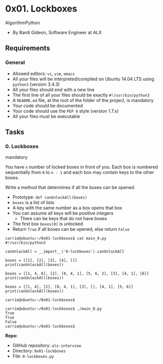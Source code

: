 0x01. Lockboxes
===============

AlgorithmPython

-   By Bardi Gideon, Software Engineer at ALX

Requirements
------------

### General

-   Allowed editors: `vi`, `vim`, `emacs`
-   All your files will be interpreted/compiled on Ubuntu 14.04 LTS using `python3` (version 3.4.3)
-   All your files should end with a new line
-   The first line of all your files should be exactly `#!/usr/bin/python3`
-   A `README.md` file, at the root of the folder of the project, is mandatory
-   Your code should be documented
-   Your code should use the `PEP 8` style (version 1.7.x)
-   All your files must be executable

Tasks
-----

### 0\. Lockboxes

mandatory


You have `n` number of locked boxes in front of you. Each box is numbered sequentially from `0` to `n - 1` and each box may contain keys to the other boxes.

Write a method that determines if all the boxes can be opened.

-   Prototype: `def canUnlockAll(boxes)`
-   `boxes` is a list of lists
-   A key with the same number as a box opens that box
-   You can assume all keys will be positive integers
    -   There can be keys that do not have boxes
-   The first box `boxes[0]` is unlocked
-   Return `True` if all boxes can be opened, else return `False`

```
carrie@ubuntu:~/0x01-lockboxes$ cat main_0.py
#!/usr/bin/python3

canUnlockAll = __import__('0-lockboxes').canUnlockAll

boxes = [[1], [2], [3], [4], []]
print(canUnlockAll(boxes))

boxes = [[1, 4, 6], [2], [0, 4, 1], [5, 6, 2], [3], [4, 1], [6]]
print(canUnlockAll(boxes))

boxes = [[1, 4], [2], [0, 4, 1], [3], [], [4, 1], [5, 6]]
print(canUnlockAll(boxes))

carrie@ubuntu:~/0x01-lockboxes$

```

```
carrie@ubuntu:~/0x01-lockboxes$ ./main_0.py
True
True
False
carrie@ubuntu:~/0x01-lockboxes$

```

**Repo:**

-   GitHub repository: `alx-interview`
-   Directory: `0x01-lockboxes`
-   File: `0-lockboxes.py`
